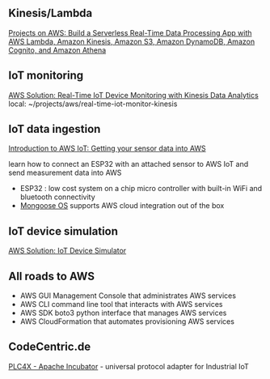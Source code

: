 ## Kinesis/Lambda
[Projects on AWS: Build a Serverless Real-Time Data Processing App
with AWS Lambda, Amazon Kinesis, Amazon S3, Amazon DynamoDB, Amazon Cognito, and Amazon Athena](https://aws.amazon.com/getting-started/projects/build-serverless-real-time-data-processing-app-lambda-kinesis-s3-dynamodb-cognito-athena/)


## IoT monitoring
[AWS Solution: Real-Time IoT Device Monitoring with Kinesis Data Analytics](https://aws.amazon.com/solutions/real-time-iot-device-monitoring-with-kinesis/)
local: ~/projects/aws/real-time-iot-monitor-kinesis


## IoT data ingestion
[Introduction to AWS IoT: Getting your sensor data into AWS](https://blog.codecentric.de/en/2018/03/aws-iot-getting-sensordata/)

learn how to connect an ESP32 with an attached sensor to AWS IoT and send measurement data into AWS
* ESP32 : low cost system on a chip micro controller with built-in WiFi and bluetooth connectivity 
* [Mongoose OS](https://mongoose-os.com/) supports AWS cloud integration out of the box


## IoT device simulation
[AWS Solution: IoT Device Simulator](https://aws.amazon.com/solutions/iot-device-simulator/?did=sl_card&trk=sl_card)

## All roads to AWS
* AWS GUI Management Console that administrates AWS services
* AWS CLI command line tool that interacts with AWS services
* AWS SDK boto3 python interface that manages AWS services
* AWS CloudFormation that automates provisioning AWS services


## CodeCentric.de
[PLC4X - Apache Incubator](https://plc4x.apache.org/) - universal protocol adapter for Industrial IoT
